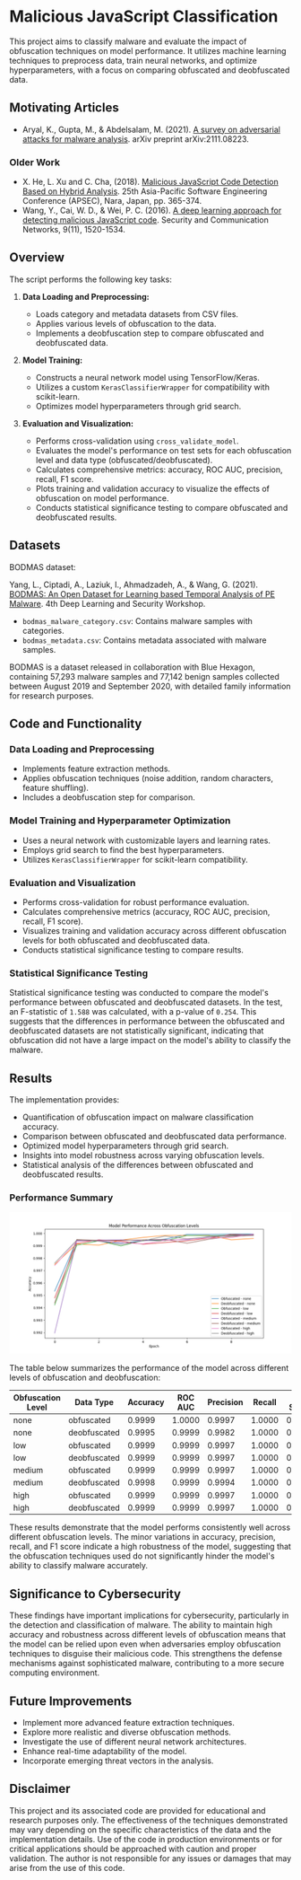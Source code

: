 # Malicious JavaScript Classification

This project aims to classify malware and evaluate the impact of obfuscation techniques on model performance. It utilizes machine learning techniques to preprocess data, train neural networks, and optimize hyperparameters, with a focus on comparing obfuscated and deobfuscated data.

## Motivating Articles

- Aryal, K., Gupta, M., & Abdelsalam, M. (2021). [A survey on adversarial attacks for malware analysis](https://arxiv.org/abs/2111.08223). arXiv preprint arXiv:2111.08223.

### Older Work

- X. He, L. Xu and C. Cha, (2018). [Malicious JavaScript Code Detection Based on Hybrid Analysis](https://ieeexplore.ieee.org/abstract/document/8719574). 25th Asia-Pacific Software Engineering Conference (APSEC), Nara, Japan, pp. 365-374.
- Wang, Y., Cai, W. D., & Wei, P. C. (2016). [A deep learning approach for detecting malicious JavaScript code](https://onlinelibrary.wiley.com/doi/abs/10.1002/sec.1441). Security and Communication Networks, 9(11), 1520-1534.

## Overview

The script performs the following key tasks:

1. **Data Loading and Preprocessing:**
   - Loads category and metadata datasets from CSV files.
   - Applies various levels of obfuscation to the data.
   - Implements a deobfuscation step to compare obfuscated and deobfuscated data.

2. **Model Training:**
   - Constructs a neural network model using TensorFlow/Keras.
   - Utilizes a custom `KerasClassifierWrapper` for compatibility with scikit-learn.
   - Optimizes model hyperparameters through grid search.

3. **Evaluation and Visualization:**
   - Performs cross-validation using `cross_validate_model`.
   - Evaluates the model's performance on test sets for each obfuscation level and data type (obfuscated/deobfuscated).
   - Calculates comprehensive metrics: accuracy, ROC AUC, precision, recall, F1 score.
   - Plots training and validation accuracy to visualize the effects of obfuscation on model performance.
   - Conducts statistical significance testing to compare obfuscated and deobfuscated results.

## Datasets

BODMAS dataset:

Yang, L., Ciptadi, A., Laziuk, I., Ahmadzadeh, A., & Wang, G. (2021). [BODMAS: An Open Dataset for Learning based Temporal Analysis of PE Malware](https://whyisyoung.github.io/BODMAS/). 4th Deep Learning and Security Workshop.

- `bodmas_malware_category.csv`: Contains malware samples with categories.
- `bodmas_metadata.csv`: Contains metadata associated with malware samples.

BODMAS is a dataset released in collaboration with Blue Hexagon, containing 57,293 malware samples and 77,142 benign samples collected between August 2019 and September 2020, with detailed family information for research purposes.

## Code and Functionality

### Data Loading and Preprocessing
- Implements feature extraction methods.
- Applies obfuscation techniques (noise addition, random characters, feature shuffling).
- Includes a deobfuscation step for comparison.

### Model Training and Hyperparameter Optimization
- Uses a neural network with customizable layers and learning rates.
- Employs grid search to find the best hyperparameters.
- Utilizes `KerasClassifierWrapper` for scikit-learn compatibility.

### Evaluation and Visualization
- Performs cross-validation for robust performance evaluation.
- Calculates comprehensive metrics (accuracy, ROC AUC, precision, recall, F1 score).
- Visualizes training and validation accuracy across different obfuscation levels for both obfuscated and deobfuscated data.
- Conducts statistical significance testing to compare results.

### Statistical Significance Testing

Statistical significance testing was conducted to compare the model's performance between obfuscated and deobfuscated datasets. In the test, an F-statistic of `1.588` was calculated, with a p-value of `0.254`. This suggests that the differences in performance between the obfuscated and deobfuscated datasets are not statistically significant, indicating that obfuscation did not have a large impact on the model's ability to classify the malware.

## Results

The implementation provides:

- Quantification of obfuscation impact on malware classification accuracy.
- Comparison between obfuscated and deobfuscated data performance.
- Optimized model hyperparameters through grid search.
- Insights into model robustness across varying obfuscation levels.
- Statistical analysis of the differences between obfuscated and deobfuscated results.

### Performance Summary

![](https://github.com/ericyoc/malicious_js_id_proc/blob/main/performance_plot.png)

The table below summarizes the performance of the model across different levels of obfuscation and deobfuscation:

| Obfuscation Level |  Data Type   | Accuracy | ROC AUC | Precision | Recall | F1 Score |
|-------------------|--------------|----------|---------|-----------|--------|----------|
|        none       |  obfuscated  |  0.9999  |  1.0000 |   0.9997  | 1.0000 |  0.9998  |
|        none       | deobfuscated |  0.9995  |  0.9999 |   0.9982  | 1.0000 |  0.9991  |
|        low        |  obfuscated  |  0.9999  |  0.9999 |   0.9997  | 1.0000 |  0.9998  |
|        low        | deobfuscated |  0.9999  |  0.9999 |   0.9997  | 1.0000 |  0.9998  |
|       medium      |  obfuscated  |  0.9999  |  0.9999 |   0.9997  | 1.0000 |  0.9998  |
|       medium      | deobfuscated |  0.9998  |  0.9999 |   0.9994  | 1.0000 |  0.9997  |
|        high       |  obfuscated  |  0.9999  |  0.9999 |   0.9997  | 1.0000 |  0.9998  |
|        high       | deobfuscated |  0.9999  |  0.9999 |   0.9997  | 1.0000 |  0.9998  |

These results demonstrate that the model performs consistently well across different obfuscation levels. The minor variations in accuracy, precision, recall, and F1 score indicate a high robustness of the model, suggesting that the obfuscation techniques used do not significantly hinder the model's ability to classify malware accurately.

## Significance to Cybersecurity

These findings have important implications for cybersecurity, particularly in the detection and classification of malware. The ability to maintain high accuracy and robustness across different levels of obfuscation means that the model can be relied upon even when adversaries employ obfuscation techniques to disguise their malicious code. This strengthens the defense mechanisms against sophisticated malware, contributing to a more secure computing environment.

## Future Improvements

- Implement more advanced feature extraction techniques.
- Explore more realistic and diverse obfuscation methods.
- Investigate the use of different neural network architectures.
- Enhance real-time adaptability of the model.
- Incorporate emerging threat vectors in the analysis.

## Disclaimer

This project and its associated code are provided for educational and research purposes only. The effectiveness of the techniques demonstrated may vary depending on the specific characteristics of the data and the implementation details. Use of the code in production environments or for critical applications should be approached with caution and proper validation. The author is not responsible for any issues or damages that may arise from the use of this code.
